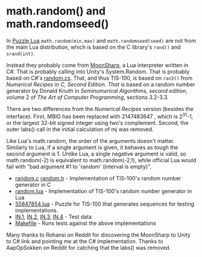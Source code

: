 math.random() and math.randomseed()
===================================

In [Puzzle Lua](lua.html) `math.random(min,max)` and `math.randomseed(seed)` are not from the main Lua distribution, which is based on the C library's `rand()` and `srand(int)`.

Instead they probably come from [MoonSharp](http://www.moonsharp.org/), a Lua interpreter written in C#.  That is probably calling into Unity's System.Random.  That is probably based on C#'s [random.cs](http://referencesource.microsoft.com/#mscorlib/system/random.cs,bb77e610694e64ca). That, and thus TIS-100, is based on `ran3()` from _Numerical Recipes in C, Second Edition_.  _That_ is based on a random number generator by Donald Knuth in _Seminumerical Algorithms, second edition_, volume 2 of _The Art of Computer Programming_, sections 3.2-3.3.

There are two differences from the _Numerical Recipes_ version (besides the interface).  First, MBIG has been replaced with 2147483647 , which is 2<sup>31</sup>-1, or the largest 32-bit signed integer using two's complement.  Second, the outer labs() call in the initial calculation of mj was removed.

Like Lua's math.random, the order of the arguments doesn't matter.  Similarly to Lua, if a single argument is given, it behaves as tough the second argument is 1.  _Unlike_ Lua, a single negative argument is valid, so math.random(-2) is equivalent to math.random(-2,1), while official Lua would fail with "bad argument #1 to 'random' (interval is empty)".

   * [random.c](random/random.c) [random.h](random/random.h) - Implementation of TIS-100's random number generator in C
   * [random.lua](random/random.lua) - Implementation of TIS-100's random number generator in Lua
   * [55847854.lua](random/55847854.lua) - Puzzle for TIS-100 that generates sequences for testing implementations.
   * [IN.1](random/IN.1), [IN.2](random/IN.2), [IN.3](random/IN.3), [IN.4](random/IN.4) - Test data
   * [Makefile](random/Makefile) - Runs tests against the above implementations

Many thanks to Rohansi on Reddit for discovering the MoonSharp to Unity to C# link and pointing me at the C# implementation.  Thanks to AapOpSokken on Reddit for catching that the labs() was removed.
